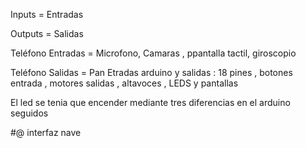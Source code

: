




Inputs = Entradas 

Outputs = Salidas

Teléfono Entradas = Microfono, Camaras , ppantalla tactil, giroscopio 

Teléfono Salidas = Pan
Etradas arduino y salidas  : 18 pines , botones  entrada , motores salidas , altavoces , LEDS y pantallas 

El led se tenia que encender mediante tres diferencias en el arduino seguidos 


#@ interfaz nave 




